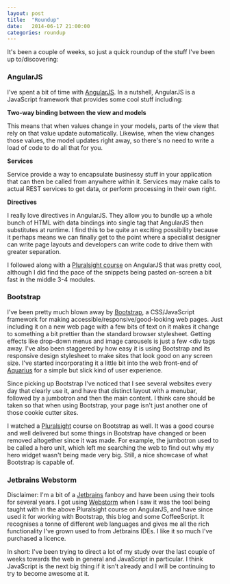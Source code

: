 ```yaml
---
layout: post
title:  "Roundup"
date:   2014-06-17 21:00:00
categories: roundup
---
```


It's been a couple of weeks, so just a quick roundup of the stuff I've been up to/discovering:

### AngularJS

I've spent a bit of time with <a  href="https://angularjs.org/">AngularJS</a>. In a nutshell, AngularJS is a JavaScript 
framework that provides some cool stuff including:
 
**Two-way binding between the view and models**
 
This means that when values change in your models, parts of the view that rely on that value update automatically. 
Likewise, when the view changes those values, the model updates right away, so there's no need to write a load of code
to do all that for you.

**Services**

Service provide a way to encapsulate businessy stuff in your application that can then be called from anywhere within 
it. Services may make calls to actual REST services to get data, or perform processing in their own right.

**Directives**

I really love directives in AngularJS. They allow you to bundle up a whole bunch of HTML with data bindings into single 
tag that AngularJS then substitutes at runtime. I find this to be quite an exciting possibility because it perhaps means 
we can finally get to the point where a specialist designer can write page layouts and developers can write code to
drive them with greater separation.
 
I followed along with a 
<a href="http://pluralsight.com/training/Courses/TableOfContents/angularjs-fundamentals">Pluralsight course</a> on 
AngularJS that was pretty cool, although I did find the pace of the snippets being pasted on-screen a bit fast in the 
middle 3-4 modules.

### Bootstrap

I've been pretty much blown away by <a href="http://getbootstrap.com/">Bootstrap</a>, a CSS/JavaScript framework for 
making accessible/responsive/good-looking web pages. Just including it on a new web page with a few bits of text on it
makes it change to something a bit prettier than the standard browser stylesheet. Getting effects like drop-down menus
and image carousels is just a few &lt;div tags away. I've also been staggered by how easy it is using Bootstrap and its
responsive design stylesheet to make sites that look good on any screen size. I've started incorporating it a little 
bit into the web front-end of <a href="https://github.com/jeroanan/Aquarius">Aquarius</a> for a simple but slick kind 
of user experience.

Since picking up Bootstrap I've noticed that I see several websites every day that clearly use it, and have that 
distinct layout with a menubar, followed by a jumbotron and then the main content. I think care should be taken so that
when using Bootstrap, your page isn't just another one of those cookie cutter sites. 

I watched a <a href="http://pluralsight.com/training/Courses/TableOfContents/bootstrap-introduction">Pluralsight</a>
course on Bootstrap as well. It was a good course and well delivered but some things in Bootstrap have changed or been
removed altogether since it was made. For example, the jumbotron used to be called a hero unit, which left me searching
the web to find out why my hero widget wasn't being made very big. Still, a nice showcase of what Bootstrap is capable 
of.

### Jetbrains Webstorm

Disclaimer: I'm a bit of a <a href="http://www.jetbrains.com">Jetbrains</a> fanboy and have been using their tools for 
several years. I got using <a href="http://www.jetbrains.com/webstorm/">Webstorm</a> when I saw it was the tool being
taught with in the above Pluralsight course on AngularJS, and have since used it for working with Bootstrap, this blog
and some CoffeeScript. It recognises a tonne of different web languages and  gives me all the rich functionality I've
grown used to from Jetbrains IDEs. I like it so much I've purchased a licence.
  
In short: I've been trying to direct a lot of my study over the last couple of weeks towards the web in general and
JavaScript in particular. I think JavaScript is the next big thing if it isn't already and I will be continuing to try
to become awesome at it.